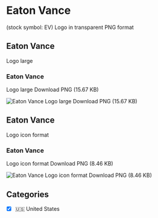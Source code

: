 # Eaton Vance
 (stock symbol: EV) Logo in transparent PNG format

## Eaton Vance
 Logo large

### Eaton Vance
 Logo large Download PNG (15.67 KB)

![Eaton Vance
 Logo large Download PNG (15.67 KB)](/img/orig/EV_BIG-e6888c65.png)

## Eaton Vance
 Logo icon format

### Eaton Vance
 Logo icon format Download PNG (8.46 KB)

![Eaton Vance
 Logo icon format Download PNG (8.46 KB)](/img/orig/EV-1220932b.png)



## Categories
- [x] 🇺🇸 United States
